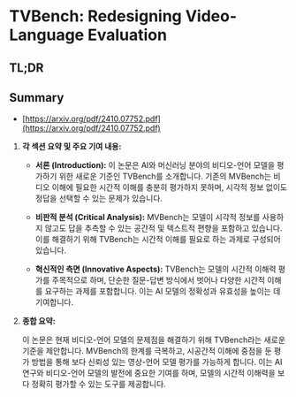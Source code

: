 # TVBench: Redesigning Video-Language Evaluation
## TL;DR
## Summary
- [https://arxiv.org/pdf/2410.07752.pdf](https://arxiv.org/pdf/2410.07752.pdf)

1. **각 섹션 요약 및 주요 기여 내용:**

   - **서론 (Introduction):**
     이 논문은 AI와 머신러닝 분야의 비디오-언어 모델을 평가하기 위한 새로운 기준인 TVBench를 소개합니다. 기존의 MVBench는 비디오 이해에 필요한 시간적 이해를 충분히 평가하지 못하며, 시각적 정보 없이도 정답을 선택할 수 있는 문제가 있습니다.

   - **비판적 분석 (Critical Analysis):**
     MVBench는 모델이 시각적 정보를 사용하지 않고도 답을 추측할 수 있는 공간적 및 텍스트적 편향을 포함하고 있습니다. 이를 해결하기 위해 TVBench는 시간적 이해를 필요로 하는 과제로 구성되어 있습니다.
   
   - **혁신적인 측면 (Innovative Aspects):**
     TVBench는 모델의 시간적 이해력 평가를 주목적으로 하며, 단순한 질문-답변 방식에서 벗어나 다양한 시간적 이해를 요구하는 과제를 포함합니다. 이는 AI 모델의 정확성과 유효성을 높이는 데 기여합니다.

2. **종합 요약:**

   이 논문은 현재 비디오-언어 모델의 문제점을 해결하기 위해 TVBench라는 새로운 기준을 제안합니다. MVBench의 한계를 극복하고, 시공간적 이해에 중점을 둔 평가 방법을 통해 보다 신뢰성 있는 영상-언어 모델 평가를 가능하게 합니다. 이는 AI 연구와 비디오-언어 모델의 발전에 중요한 기여를 하며, 모델의 시간적 이해력을 보다 정확히 평가할 수 있는 도구를 제공합니다. 